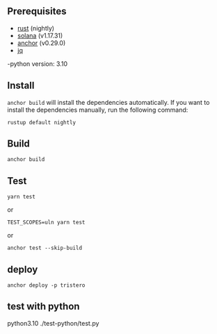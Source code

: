 ## Prerequisites

- [rust](https://www.rust-lang.org/tools/install) (nightly)
- [solana](https://docs.solana.com/cli/install-solana-cli-tools) (v1.17.31)
- [anchor](https://book.anchor-lang.com/getting_started/installation.html) (v0.29.0)
- [jq](https://stedolan.github.io/jq/download/)

-python version: 3.10

## Install

`anchor build` will install the dependencies automatically. If you want to install the dependencies manually, run the following command:

```shell
rustup default nightly
```

## Build

```shell
anchor build
```

## Test

```shell
yarn test
```

or

```shell
TEST_SCOPES=uln yarn test
```

or

```shell
anchor test --skip-build
```

## deploy

```shell
anchor deploy -p tristero
```


## test with python
python3.10 ./test-python/test.py